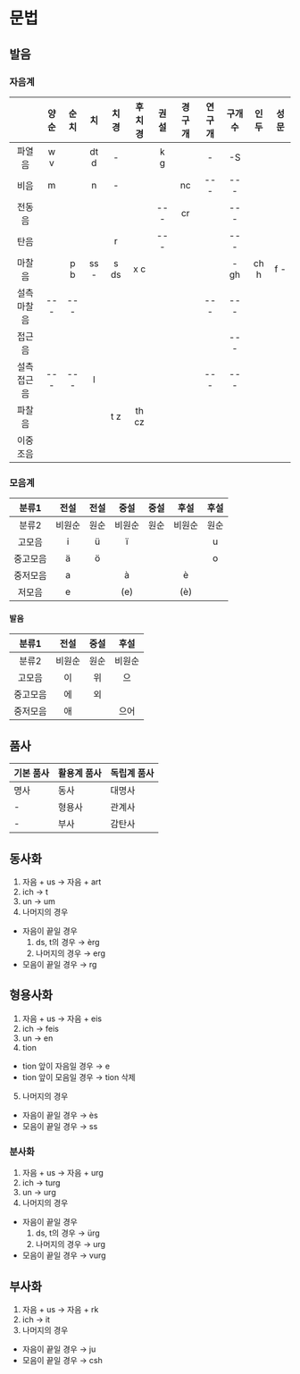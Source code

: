 # 문법

## 발음

### 자음계

||양순|순치|치|치경|후치경|권설|경구개|연구개|구개수|인두|성문|
| :-: | :-: | :-: | :-: | :-: | :-: | :-: | :-: | :-: | :-: | :-: | :-: |
|파열음|w v||dt d|-||k g||-|-S|
|비음|m||n|-|||nc|---|---|
|전동음||||||---|cr||---|
|탄음||||r||---|||---|
|마찰음||p b|ss -|s ds|x c||||- gh|ch h|f -|
|설측 마찰음|---|---||||||---|---|
|접근음|||||||||---|
|설측 접근음|---|---|l|||||---|---|
|파찰음||||t z|th cz|||||||
|이중 조음||||||||||

### 모음계

|분류1|전설|전설|중설|중설|후설|후설|
| :-: | :-: | :-: | :-: | :-: | :-: | :-: |
|분류2|비원순|원순|비원순|원순|비원순|원순|
|고모음|i|ü|ï|||u|
|중고모음|ä|ö||||o|
|중저모음|a||à||è||
|저모음|e||(e)||(è)||

#### 발음

|분류1|전설|중설|후설|
| :-: | :-: | :-: | :-: |
|분류2|비원순|원순|비원순|원순|비원순|원순|
|고모음|이|위|으|||우|
|중고모음|에|외||||오|
|중저모음|애||으어||어||

## 품사

| 기본 품사 | 활용계 품사 | 독립계 품사 |
| --- | --- | --- |
| 명사 | 동사 | 대명사 |
| - | 형용사 | 관계사 |
| - | 부사 | 감탄사 |


## 동사화

1. 자음 + us → 자음 + art
2. ich → t
3. un → um
4. 나머지의 경우
 - 자음이 끝일 경우
   1. ds, t의 경우 → èrg
   2. 나머지의 경우 → erg
 - 모음이 끝일 경우 → rg

## 형용사화

1. 자음 + us  → 자음 + eis
2. ich → feis
3. un → en
4. tion
 - tion 앞이 자음일 경우 → e
 - tion 앞이 모음일 경우 → tion 삭제
5. 나머지의 경우
 - 자음이 끝일 경우 → ès
 - 모음이 끝일 경우 → ss

### 분사화

1. 자음 + us → 자음 + urg
2. ich → turg
3. un → urg
4. 나머지의 경우
 - 자음이 끝일 경우
   1. ds, t의 경우 → ürg
   2. 나머지의 경우 → urg
 - 모음이 끝일 경우 → vurg

## 부사화

1. 자음 + us → 자음 + rk
2. ich → it
3. 나머지의 경우
 - 자음이 끝일 경우 → ju
 - 모음이 끝일 경우 → csh
